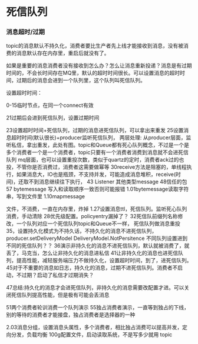 # 死信队列

### 消息超时/过期

topic的消息默认不持久化，消费者要比生产者先上线才能接收到消息，没有被消费的消息默认存在内存里，重启后就没有了。

如果是重要的消息消费者没有接收到怎么办？怎么让消息重新投递？消息是有过期时间的，不会长时间存在MQ里，默认的超时时间很长。可以设置消息的超时时间，过期后的消息会进到一个队列里，这个队列叫死信队列。

设置超时时间：





0-15临时节点，在同一个connect有效


21过期后会进到死信队列，设置过期时间

23设置超时时间+死信队列，过期的消息进死信队列，可以拿出来重发
25设置消息超时时间(默认很长)+producer监听死信队列，
两层处理:
从producer层面，监听私信，拿出重发，此处有图。topic和Queue都有死心队列概念，不过是一个是多个消费者一个是一个消费者，topic只要有一个消费者消费到消息就不会进死信队列
mq层面，也可以设置重投次数，类似于quartz的定时，消费者ack过的也投，不管你是否消费过，消费者这需要做幂等
30receive方法是阻塞的，单线程执行，如果消息大，IO也是瓶颈，不支持并发，可能造成消息堆积，receive(时间)，还取不到消息继续往下执行，
43 Listener 其他类型message
48信任的包
57  bytemessage  写入和读取顺序一致否则可能报错
1.01bytemessage读取字符串，写到文件里
1.10mapmessage

文件，不消费，一直在内存里，炸掉
1.27设置消息ttl，死信队列。监听死心队列消费，手动清除
28优先级配置。policyentry漏掉了？
32死信队前缀列名称修改，一个队列对应一个死信队列topic和Queue不一样，
死信队列做消息重投
35，设置持久化模式为不持久话，不持久化的消息不进死信队列，producer.setDeliveryModel DeliveryModel.NotPersitence
不同队列设置进到不同的死信队列？？
36演示非持久化的消息不进死信队列，默认就被消费了，就丢了，马克当，怎么让非持久化的消息进私信
41让非持久化的消息也进死信队列，提高性能，减轻服务端压力不做持久化，设置超时时间，到了，进死信队列。
45对于不重要的消息如日志，持久化的消息，过期不进死信队列。消费者不启动，不过期？启动了私信才过期消失？

47总结:持久化的消息才会进死信队列，非持久化的消息需要改配置才进。可以关闭死信队列提高性能，但是极有可能会丢消息

51两个消费者轮训消费一个队列演示
55独占消费者演示，一直等到独占的下线，别的等待的消费者才能接盘，独占消费者是选择器的一种

2.03消息分组，设置消息头属性，多个消费者，相比独占消费可以提高并发，定向分发，负载均衡
100g配置文件，启动读取系统，不是写多少就用
topic


